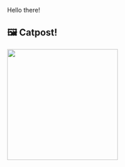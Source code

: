 Hello there!



## 🖼️ Catpost!

<sub>
    <img src="https://cdn2.thecatapi.com/images/d5i.jpg" height="256">
</sub>

